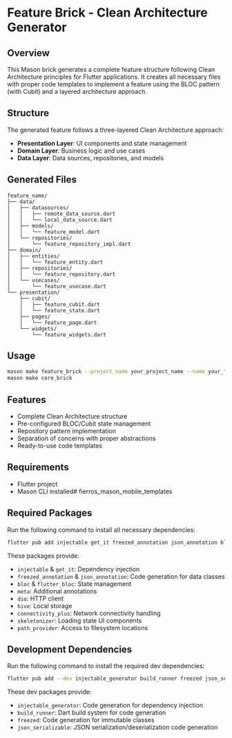 # Feature Brick - Clean Architecture Generator

## Overview

This Mason brick generates a complete feature structure following Clean Architecture principles for Flutter applications. It creates all necessary files with proper code templates to implement a feature using the BLOC pattern (with Cubit) and a layered architecture approach.

## Structure

The generated feature follows a three-layered Clean Architecture approach:

- **Presentation Layer**: UI components and state management
- **Domain Layer**: Business logic and use cases
- **Data Layer**: Data sources, repositories, and models

## Generated Files

```
feature_name/
├── data/
│   ├── datasources/
│   │   ├── remote_data_source.dart
│   │   └── local_data_source.dart
│   ├── models/
│   │   └── feature_model.dart
│   └── repositories/
│       └── feature_repository_impl.dart
├── domain/
│   ├── entities/
│   │   └── feature_entity.dart
│   ├── repositories/
│   │   └── feature_repository.dart
│   └── usecases/
│       └── feature_usecase.dart
└── presentation/
    ├── cubit/
    │   ├── feature_cubit.dart
    │   └── feature_state.dart
    ├── pages/
    │   └── feature_page.dart
    └── widgets/
        └── feature_widgets.dart
```

## Usage

```bash
mason make feature_brick --project_name your_project_name --name your_feature_name
mason make core_brick
```

## Features

- Complete Clean Architecture structure
- Pre-configured BLOC/Cubit state management
- Repository pattern implementation
- Separation of concerns with proper abstractions
- Ready-to-use code templates

## Requirements

- Flutter project
- Mason CLI installed# fierros_mason_mobile_templates

## Required Packages

Run the following command to install all necessary dependencies:

```bash
flutter pub add injectable get_it freezed_annotation json_annotation bloc flutter_bloc meta dio hive connectivity_plus skeletonizer path_provider auto_route flutter_dotenv
```

These packages provide:
- `injectable` & `get_it`: Dependency injection
- `freezed_annotation` & `json_annotation`: Code generation for data classes
- `bloc` & `flutter_bloc`: State management
- `meta`: Additional annotations
- `dio`: HTTP client
- `hive`: Local storage
- `connectivity_plus`: Network connectivity handling
- `skeletonizer`: Loading state UI components
- `path_provider`: Access to filesystem locations

## Development Dependencies

Run the following command to install the required dev dependencies:

```bash
flutter pub add --dev injectable_generator build_runner freezed json_serializable
```

These dev packages provide:
- `injectable_generator`: Code generation for dependency injection
- `build_runner`: Dart build system for code generation
- `freezed`: Code generation for immutable classes
- `json_serializable`: JSON serialization/deserialization code generation
